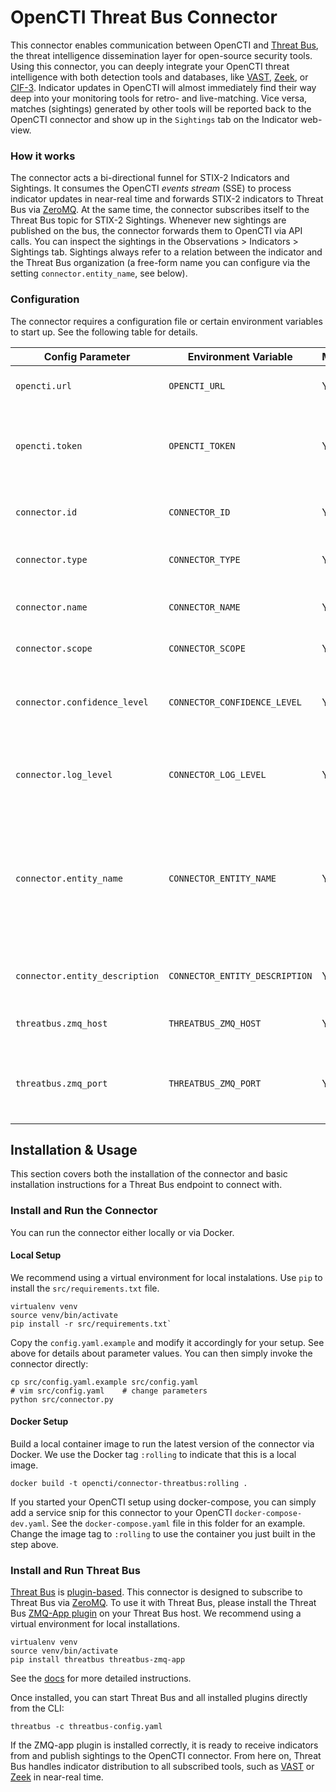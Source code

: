 # OpenCTI Threat Bus Connector

This connector enables communication between OpenCTI and [Threat Bus](https://github.com/tenzir/threatbus), the threat intelligence dissemination layer for open-source security tools. Using this connector, you can deeply integrate your OpenCTI threat intelligence with both detection tools and databases, like [VAST](https://github.com/tenzir/vast), [Zeek](https://github.com/zeek/zeek), or [CIF-3](https://github.com/csirtgadgets/bearded-avenger). Indicator updates in OpenCTI will almost immediately find their way deep into your monitoring tools for retro- and live-matching. Vice versa, matches (sightings) generated by other tools will be reported back to the OpenCTI connector and show up in the `Sightings` tab on the Indicator web-view.

### How it works

The connector acts a bi-directional funnel for STIX-2 Indicators and Sightings. It consumes the OpenCTI *events stream* (SSE) to process indicator updates in near-real time and forwards STIX-2 indicators to Threat Bus via [ZeroMQ](https://zeromq.org/). At the same time, the connector subscribes itself to the Threat Bus topic for STIX-2 Sightings. Whenever new sightings are published on the bus, the connector forwards them to OpenCTI via API calls. You can inspect the sightings in the Observations > Indicators > Sightings tab. Sightings always refer to a relation between the indicator and the Threat Bus organization (a free-form name you can configure via the setting `connector.entity_name`, see below).

### Configuration

The connector requires a configuration file or certain environment variables to start up. See the following table for details.

| Config Parameter                | Environment Variable          | Mandatory | Description |
| ------------------------------- | ----------------------------- | --------- | ----------- |
| `opencti.url`                   | `OPENCTI_URL`                 | Yes       | The URL of the OpenCTI platform. |
| `opencti.token`                 | `OPENCTI_TOKEN`               | Yes       | The default admin token configured in the OpenCTI platform parameters file. |
| `connector.id`                  | `CONNECTOR_ID`                | Yes       | A valid arbitrary `UUIDv4` that must be unique for this connector. |
| `connector.type`                | `CONNECTOR_TYPE`              | Yes       | Must be `STREAM` (this is the connector type). |
| `connector.name`                | `CONNECTOR_NAME`              | Yes       | An arbitrary name for this connector. Unused. |
| `connector.scope`               | `CONNECTOR_SCOPE`             | Yes       | Must be `threatbus`. |
| `connector.confidence_level`    | `CONNECTOR_CONFIDENCE_LEVEL`  | Yes       | The confidence_level of relationships created by the connector. Unused. |
| `connector.log_level`           | `CONNECTOR_LOG_LEVEL`         | Yes       | The log level for this connector, could be `debug`, `info`, `warn` or `error`. |
| `connector.entity_name`         | `CONNECTOR_ENTITY_NAME`       | Yes       | The name for a STIX-2 entity (e.g., the organization in which the connector is used). Used to report Sightings of Indicators as part of this STIX-2 entity.|
| `connector.entity_description`  | `CONNECTOR_ENTITY_DESCRIPTION`| Yes       | The description for the STIX-2 entity. See above.
| `threatbus.zmq_host`            | `THREATBUS_ZMQ_HOST`          | Yes       | The Threat Bus host (IP address or hostname). |
| `threatbus.zmq_port`            | `THREATBUS_ZMQ_PORT`          | Yes       | The Threat Bus ZMQ management port spawned by the [ZMQ-App plugin](https://docs.tenzir.com/threatbus/plugins/apps/zmq-app). |

## Installation & Usage

This section covers both the installation of the connector and basic installation instructions for a Threat Bus endpoint to connect with.

### Install and Run the Connector

You can run the connector either locally or via Docker.

#### Local Setup

We recommend using a virtual environment for local instalations. Use `pip` to install the `src/requirements.txt` file.

```
virtualenv venv
source venv/bin/activate
pip install -r src/requirements.txt`
```

Copy the `config.yaml.example` and modify it accordingly for your setup. See above for details about parameter values. You can then simply invoke the connector directly:

```
cp src/config.yaml.example src/config.yaml
# vim src/config.yaml    # change parameters
python src/connector.py
```

#### Docker Setup

Build a local container image to run the latest version of the connector via Docker. We use the Docker tag `:rolling` to indicate that this is a local image.

```
docker build -t opencti/connector-threatbus:rolling .
```

If you started your OpenCTI setup using docker-compose, you can simply add a service snip for this connector to your OpenCTI `docker-compose-dev.yaml`. See the `docker-compose.yaml` file in this folder for an example. Change the image tag to `:rolling` to use the container you just built in the step above. 


### Install and Run Threat Bus

[Threat Bus](https://github.com/tenzir/threatbus) is [plugin-based](https://docs.tenzir.com/threatbus/plugins/overview). This connector is designed to subscribe to Threat Bus via [ZeroMQ](https://zeromq.org/). To use it with Threat Bus, please install the Threat Bus [ZMQ-App plugin](https://docs.tenzir.com/threatbus/plugins/apps/zmq-app) on your Threat Bus host. We recommend using a virtual environment for local installations.

```
virtualenv venv
source venv/bin/activate
pip install threatbus threatbus-zmq-app
```

See the [docs](https://docs.tenzir.com/threatbus/plugins/apps/zmq-app) for more detailed instructions.

Once installed, you can start Threat Bus and all installed plugins directly from the CLI:

```
threatbus -c threatbus-config.yaml
```

If the ZMQ-app plugin is installed correctly, it is ready to receive indicators from and publish sightings to the OpenCTI connector. From here on, Threat Bus handles indicator distribution to all subscribed tools, such as [VAST](https://github.com/tenzir/vast) or [Zeek](https://github.com/zeek/zeek) in near-real time.
